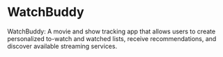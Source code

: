 # WatchBuddy
WatchBuddy: A movie and show tracking app that allows users to create personalized to-watch and watched lists, receive recommendations, and discover available streaming services.
